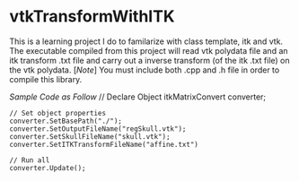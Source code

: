 # vtkTransformWithITK

This is a learning project I do to familarize with class template, itk and vtk. The executable compiled from this project will read vtk polydata file and an itk transform .txt file and carry out a inverse transform (of the itk .txt file) on the vtk polydata. 
[*Note*] You must include both .cpp and .h file in order to compile this library.

_Sample Code as Follow_
	// Declare Object
	itkMatrixConvert converter;
	
	// Set object properties
	converter.SetBasePath("./");
	converter.SetOutputFileName("regSkull.vtk");
	converter.SetSkullFileName("skull.vtk");
	converter.SetITKTransformFileName("affine.txt")

	// Run all 
	converter.Update();

